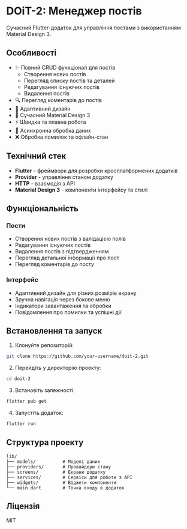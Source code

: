 # DOiT-2: Менеджер постів

Сучасний Flutter-додаток для управління постами з використанням Material Design 3.

## Особливості

- ✨ Повний CRUD функціонал для постів
  - Створення нових постів
  - Перегляд списку постів та деталей
  - Редагування існуючих постів
  - Видалення постів
- 🔍 Перегляд коментарів до постів
- 📱 Адаптивний дизайн
- 🎨 Сучасний Material Design 3
- ⚡ Швидка та плавна робота
- 🔄 Асинхронна обробка даних
- ❌ Обробка помилок та офлайн-стан

## Технічний стек

- **Flutter** - фреймворк для розробки кросплатформених додатків
- **Provider** - управління станом додатку
- **HTTP** - взаємодія з API
- **Material Design 3** - компоненти інтерфейсу та стилі

## Функціональність

### Пости

- Створення нових постів з валідацією полів
- Редагування існуючих постів
- Видалення постів з підтвердженням
- Перегляд детальної інформації про пост
- Перегляд коментарів до посту

### Інтерфейс

- Адаптивний дизайн для різних розмірів екрану
- Зручна навігація через бокове меню
- Індикатори завантаження та обробки
- Повідомлення про помилки та успішні дії

## Встановлення та запуск

1. Клонуйте репозиторій:

```bash
git clone https://github.com/your-username/doit-2.git
```

2. Перейдіть у директорію проекту:

```bash
cd doit-2
```

3. Встановіть залежності:

```bash
flutter pub get
```

4. Запустіть додаток:

```bash
flutter run
```

## Структура проекту

```
lib/
├── models/          # Моделі даних
├── providers/       # Провайдери стану
├── screens/         # Екрани додатку
├── services/        # Сервіси для роботи з API
├── widgets/         # Віджети компоненти
└── main.dart        # Точка входу в додаток
```

## Ліцензія

MIT

